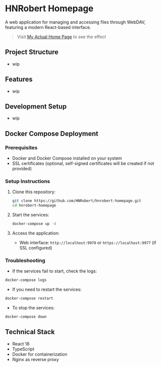 # HNRobert Homepage

A web application for managing and accessing files through WebDAV, featuring a modern React-based interface.

> Visit [My Actual Home Page](https://hnrobert.space) to see the effect

## Project Structure

- wip

## Features

- wip

## Development Setup

- wip

## Docker Compose Deployment

### Prerequisites

- Docker and Docker Compose installed on your system
- SSL certificates (optional, self-signed certificates will be created if not provided)

### Setup Instructions

1. Clone this repository:

   ```bash
   git clone https://github.com/HNRobert/hnrobert-homepage.git
   cd hnrobert-homepage
   ```

2. Start the services:

   ```bash
   docker-compose up -d
   ```

3. Access the application:
   - Web interface: `http://localhost:9970` or `https://localhost:9977` (if SSL configured)

### Troubleshooting

- If the services fail to start, check the logs:

```bash
docker-compose logs
```

- If you need to restart the services:

```bash
docker-compose restart
```

- To stop the services:

```bash
docker-compose down
```

## Technical Stack

- React 18
- TypeScript
- Docker for containerization
- Nginx as reverse proxy
